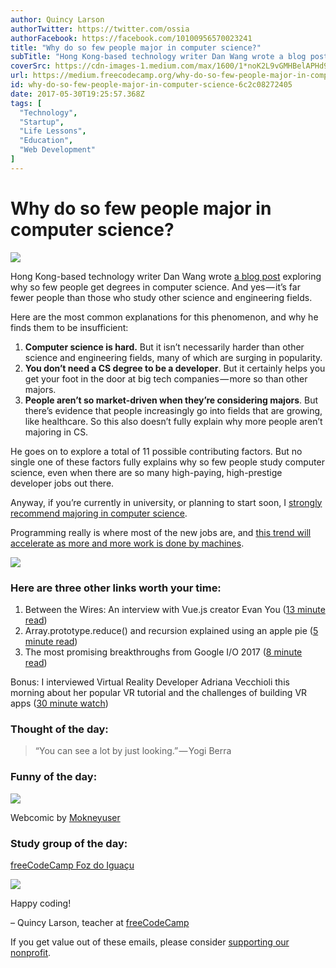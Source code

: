 ```yaml
---
author: Quincy Larson
authorTwitter: https://twitter.com/ossia
authorFacebook: https://facebook.com/10100956570023241
title: "Why do so few people major in computer science?"
subTitle: "Hong Kong-based technology writer Dan Wang wrote a blog post exploring why so few people get degrees in computer science. And yes — it’s ..."
coverSrc: https://cdn-images-1.medium.com/max/1600/1*noK2L9vGMHBelAPHd9LB_Q.png
url: https://medium.freecodecamp.org/why-do-so-few-people-major-in-computer-science-6c2c08272405
id: why-do-so-few-people-major-in-computer-science-6c2c08272405
date: 2017-05-30T19:25:57.368Z
tags: [
  "Technology",
  "Startup",
  "Life Lessons",
  "Education",
  "Web Development"
]
---
```

# Why do so few people major in computer science?



![](https://cdn-images-1.medium.com/max/1600/1*noK2L9vGMHBelAPHd9LB_Q.png)



Hong Kong-based technology writer Dan Wang wrote [a blog post](https://fcc.im/2r84yZQ) exploring why so few people get degrees in computer science. And yes — it’s far fewer people than those who study other science and engineering fields.

Here are the most common explanations for this phenomenon, and why he finds them to be insufficient:

1.  **Computer science is hard.** But it isn’t necessarily harder than other science and engineering fields, many of which are surging in popularity.
2.  **You don’t need a CS degree to be a developer**. But it certainly helps you get your foot in the door at big tech companies — more so than other majors.
3.  **People aren’t so market-driven when they’re considering majors**. But there’s evidence that people increasingly go into fields that are growing, like healthcare. So this also doesn’t fully explain why more people aren’t majoring in CS.

He goes on to explore a total of 11 possible contributing factors. But no single one of these factors fully explains why so few people study computer science, even when there are so many high-paying, high-prestige developer jobs out there.

Anyway, if you’re currently in university, or planning to start soon, I [strongly recommend majoring in computer science](https://fcc.im/2qwDx3z).

Programming really is where most of the new jobs are, and [this trend will accelerate as more and more work is done by machines](https://fcc.im/2siS938).



![](https://cdn-images-1.medium.com/max/1600/1*2MfbCCFlpDgxacWFm5hmgA.png)



### Here are three other links worth your time:

1.  Between the Wires: An interview with Vue.js creator Evan You ([13 minute read](https://fcc.im/2r8p7Wj))
2.  Array.prototype.reduce() and recursion explained using an apple pie ([5 minute read](https://fcc.im/2rBHtjO))
3.  The most promising breakthroughs from Google I/O 2017 ([8 minute read](https://fcc.im/2qyerxv))

Bonus: I interviewed Virtual Reality Developer Adriana Vecchioli this morning about her popular VR tutorial and the challenges of building VR apps ([30 minute watch](https://fcc.im/2qycQrk))

### Thought of the day:

> “You can see a lot by just looking.” — Yogi Berra

### Funny of the day:



![](https://cdn-images-1.medium.com/max/1600/1*FKDG05gXdWThp9PrwMAV1Q.png)



Webcomic by [Mokneyuser](https://fcc.im/2rh4Tb5)

### Study group of the day:

[freeCodeCamp Foz do Iguaçu](http://bit.ly/2oPDWMD)



![](https://cdn-images-1.medium.com/max/1600/1*EIKqyHEX04mYdrgNsm5hXg.jpeg)



Happy coding!

– Quincy Larson, teacher at [freeCodeCamp](http://bit.ly/2j7Q1dN)

If you get value out of these emails, please consider [supporting our nonprofit](http://bit.ly/donate-to-fcc).








